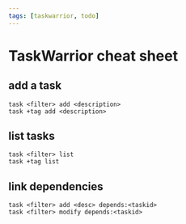 ```yaml
---
tags: [taskwarrior, todo]
---
```



# TaskWarrior cheat sheet


## add a task

```
task <filter> add <description>
task +tag add <description>
```

## list tasks

```
task <filter> list
task +tag list
```

## link dependencies

```
task <filter> add <desc> depends:<taskid>
task <filter> modify depends:<taskid>
```